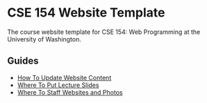 # CSE 154 Website Template

The course website template for CSE 154: Web Programming at the University of Washington.

## Guides

- [How To Update Website Content](./json/README.md)
- [Where To Put Lecture Slides](./lectures/README.md)
- [Where To Staff Websites and Photos](./staff/README.md)